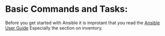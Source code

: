 # Basic Commands and Tasks:
Before you get started with Ansible it is improtant that you read the [Ansible User Guide](https://docs.ansible.com/ansible/latest/user_guide/index.html) Especially the section on inventory.